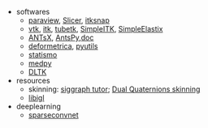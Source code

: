 - softwares
  - [paraview](https://github.com/Kitware/ParaView.git), [Slicer](https://www.slicer.org/), [itksnap](http://www.itksnap.org/pmwiki/pmwiki.php)
  - [vtk](https://github.com/Kitware/VTK), [itk](https://github.com/InsightSoftwareConsortium/ITK), [tubetk](https://github.com/KitwareMedical/ITKTubeTK), [SimpleITK](https://github.com/SimpleITK/SimpleITK), [SimpleElastix](https://github.com/SuperElastix/SimpleElastix)
  - [ANTsX](https://github.com/ANTsX), [AntsPy](https://github.com/ANTsX/ANTsPy),[doc](https://sourceforge.net/projects/advants/files/Documentation/)
  - [deformetrica](http://www.deformetrica.org/), [pyutils](https://github.com/Shusil/Deformetrica)
  - [statismo](https://github.com/statismo/statismo)
  - [medpy](https://github.com/loli/medpy)
  - [DLTK](https://github.com/DLTK/DLTK)
- resources
  - skinning: [siggraph tutor](http://www.skinning.org/); [Dual Quaternions skinning](http://rodolphe-vaillant.fr/?e=29)
  - [libigl](http://libigl.github.io/libigl/tutorial/tutorial.html)
- deeplearning
  - [sparseconvnet](https://github.com/facebookresearch/SparseConvNet)
